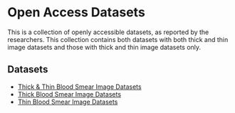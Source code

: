 # Open Access Datasets

This is a collection of openly accessible datasets, as reported by the researchers. This collection contains both datasets with both thick and thin image datasets and those with thick and thin image datasets only.


## Datasets
- [Thick & Thin Blood Smear Image Datasets](https://github.com/ItunuIsewon/Malaria_Blood_Smear_Images/blob/main/Open_Access/Thick_%26_Thin-OA/README.md)
- [Thick Blood Smear Image Datasets](https://github.com/ItunuIsewon/Malaria_Blood_Smear_Images/blob/main/Open_Access/Thick-OA.md)
- [Thin Blood Smear Image Datasets](https://github.com/ItunuIsewon/Malaria_Blood_Smear_Images/blob/main/Open_Access/Thin-OA.md)

